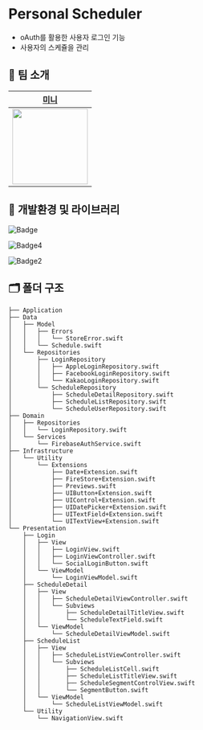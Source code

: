 # Personal Scheduler
- oAuth를 활용한 사용자 로그인 기능
- 사용자의 스케쥴을 관리

## 🌱 팀 소개
 |[미니](https://github.com/leegyoungmin)|
 |:---:|
|<a href="https://github.com/leegyoungmin"><img height="150" src="https://i.imgur.com/pcJY2Gn.jpg"></a>|


## 💾 개발환경 및 라이브러리
![Badge](https://img.shields.io/badge/UIKit-UI_Configure-informational?style=for-the-badge&logo=Swift&logoColor=white)

![Badge4](https://img.shields.io/badge/MVVM-Architecture-success?style=for-the-badge)

![Badge2](https://img.shields.io/badge/Firebase-Remote_DataBase-yellow?style=for-the-badge)

## 🗂 폴더 구조
```bash!
├── Application
├── Data
│   ├── Model
│   │   ├── Errors
│   │   │   └── StoreError.swift
│   │   └── Schedule.swift
│   └── Repositories
│       ├── LoginRepository
│       │   ├── AppleLoginRepository.swift
│       │   ├── FacebookLoginRepository.swift
│       │   └── KakaoLoginRepository.swift
│       └── ScheduleRepository
│           ├── ScheduleDetailRepository.swift
│           ├── ScheduleListRepository.swift
│           └── ScheduleUserRepository.swift
├── Domain
│   ├── Repositories
│   │   └── LoginRepository.swift
│   └── Services
│       └── FirebaseAuthService.swift
├── Infrastructure
│   └── Utility
│       └── Extensions
│           ├── Date+Extension.swift
│           ├── FireStore+Extension.swift
│           ├── Previews.swift
│           ├── UIButton+Extension.swift
│           ├── UIControl+Extension.swift
│           ├── UIDatePicker+Extension.swift
│           ├── UITextField+Extension.swift
│           └── UITextView+Extension.swift
└── Presentation
    ├── Login
    │   ├── View
    │   │   ├── LoginView.swift
    │   │   ├── LoginViewController.swift
    │   │   └── SocialLoginButton.swift
    │   └── ViewModel
    │       └── LoginViewModel.swift
    ├── ScheduleDetail
    │   ├── View
    │   │   ├── ScheduleDetailViewController.swift
    │   │   └── Subviews
    │   │       ├── ScheduleDetailTitleView.swift
    │   │       └── ScheduleTextField.swift
    │   └── ViewModel
    │       └── ScheduleDetailViewModel.swift
    ├── ScheduleList
    │   ├── View
    │   │   ├── ScheduleListViewController.swift
    │   │   └── Subviews
    │   │       ├── ScheduleListCell.swift
    │   │       ├── ScheduleListTitleView.swift
    │   │       ├── ScheduleSegmentControlView.swift
    │   │       └── SegmentButton.swift
    │   └── ViewModel
    │       └── ScheduleListViewModel.swift
    └── Utility
        └── NavigationView.swift
```
